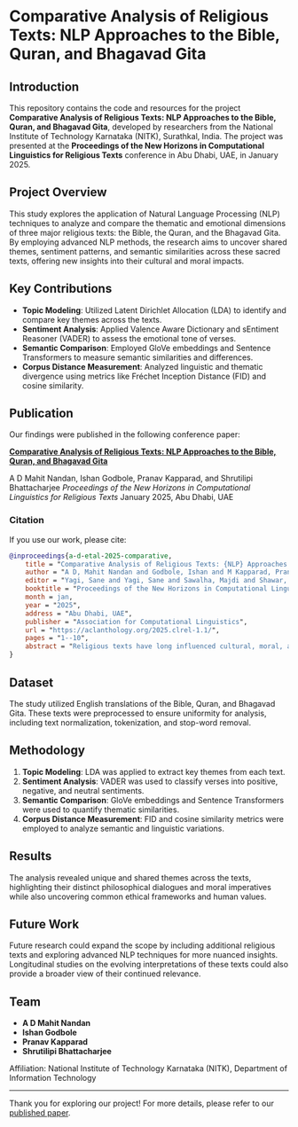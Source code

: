 # Comparative Analysis of Religious Texts: NLP Approaches to the Bible, Quran, and Bhagavad Gita

## Introduction
This repository contains the code and resources for the project **Comparative Analysis of Religious Texts: NLP Approaches to the Bible, Quran, and Bhagavad Gita**, developed by researchers from the National Institute of Technology Karnataka (NITK), Surathkal, India. The project was presented at the **Proceedings of the New Horizons in Computational Linguistics for Religious Texts** conference in Abu Dhabi, UAE, in January 2025.

## Project Overview
This study explores the application of Natural Language Processing (NLP) techniques to analyze and compare the thematic and emotional dimensions of three major religious texts: the Bible, the Quran, and the Bhagavad Gita. By employing advanced NLP methods, the research aims to uncover shared themes, sentiment patterns, and semantic similarities across these sacred texts, offering new insights into their cultural and moral impacts.

## Key Contributions
- **Topic Modeling**: Utilized Latent Dirichlet Allocation (LDA) to identify and compare key themes across the texts.
- **Sentiment Analysis**: Applied Valence Aware Dictionary and sEntiment Reasoner (VADER) to assess the emotional tone of verses.
- **Semantic Comparison**: Employed GloVe embeddings and Sentence Transformers to measure semantic similarities and differences.
- **Corpus Distance Measurement**: Analyzed linguistic and thematic divergence using metrics like Fréchet Inception Distance (FID) and cosine similarity.

## Publication
Our findings were published in the following conference paper:

**[Comparative Analysis of Religious Texts: NLP Approaches to the Bible, Quran, and Bhagavad Gita](https://aclanthology.org/2025.clrel-1.1/)**

A D Mahit Nandan, Ishan Godbole, Pranav Kapparad, and Shrutilipi Bhattacharjee
*Proceedings of the New Horizons in Computational Linguistics for Religious Texts*
January 2025, Abu Dhabi, UAE

### Citation
If you use our work, please cite:
```bibtex
@inproceedings{a-d-etal-2025-comparative,
    title = "Comparative Analysis of Religious Texts: {NLP} Approaches to the {B}ible, {Q}uran, and Bhagavad Gita",
    author = "A D, Mahit Nandan and Godbole, Ishan and M Kapparad, Pranav and Bhattacharjee, Shrutilipi",
    editor = "Yagi, Sane and Yagi, Sane and Sawalha, Majdi and Shawar, Bayan Abu and AlShdaifat, Abdallah T. and Abbas, Norhan and Organizers",
    booktitle = "Proceedings of the New Horizons in Computational Linguistics for Religious Texts",
    month = jan,
    year = "2025",
    address = "Abu Dhabi, UAE",
    publisher = "Association for Computational Linguistics",
    url = "https://aclanthology.org/2025.clrel-1.1/",
    pages = "1--10",
    abstract = "Religious texts have long influenced cultural, moral, and ethical systems, and have shaped societies for generations. Scriptures like the Bible, the Quran, and the Bhagavad Gita offer insights into fundamental human values and societal norms. Analyzing these texts with advanced methods can help improve our understanding of their significance and the similarities or differences between them. This study uses Natural Language Processing (NLP) techniques to examine these religious texts. Latent Dirichlet Allocation (LDA) is used for topic modeling to explore key themes, while GloVe embeddings and Sentence Transformers are used to compare topics between the texts. Sentiment analysis using Valence Aware Dictionary and sEntiment Reasoner (VADER) assesses the emotional tone of the verses, and corpus distance measurement is done to analyze semantic similarities and differences. The findings reveal unique and shared themes and sentiment patterns across the Bible, the Quran, and the Bhagavad Gita, offering new perspectives in computational religious studies."
}
```
## Dataset
The study utilized English translations of the Bible, Quran, and Bhagavad Gita. These texts were preprocessed to ensure uniformity for analysis, including text normalization, tokenization, and stop-word removal.

## Methodology
1. **Topic Modeling**: LDA was applied to extract key themes from each text.
2. **Sentiment Analysis**: VADER was used to classify verses into positive, negative, and neutral sentiments.
3. **Semantic Comparison**: GloVe embeddings and Sentence Transformers were used to quantify thematic similarities.
4. **Corpus Distance Measurement**: FID and cosine similarity metrics were employed to analyze semantic and linguistic variations.

## Results
The analysis revealed unique and shared themes across the texts, highlighting their distinct philosophical dialogues and moral imperatives while also uncovering common ethical frameworks and human values.

## Future Work
Future research could expand the scope by including additional religious texts and exploring advanced NLP techniques for more nuanced insights. Longitudinal studies on the evolving interpretations of these texts could also provide a broader view of their continued relevance.

## Team
- **A D Mahit Nandan**
- **Ishan Godbole**
- **Pranav Kapparad**
- **Shrutilipi Bhattacharjee**

Affiliation: National Institute of Technology Karnataka (NITK), Department of Information Technology

---

Thank you for exploring our project! For more details, please refer to our [published paper](https://aclanthology.org/2025.clrel-1.1/).
